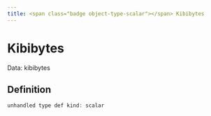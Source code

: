 ```yaml
---
title: <span class="badge object-type-scalar"></span> Kibibytes
---
```

# <span class="badge object-type-scalar"></span> Kibibytes

Data: kibibytes

## Definition

```php
unhandled type def kind: scalar
```
